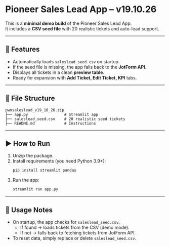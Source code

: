 # Pioneer Sales Lead App – v19.10.26

This is a **minimal demo build** of the Pioneer Sales Lead App.  
It includes a **CSV seed file** with 20 realistic tickets and auto-load support.  

---

## 🚀 Features
- Automatically loads `saleslead_seed.csv` on startup.  
- If the seed file is missing, the app falls back to the **JotForm API**.  
- Displays all tickets in a clean **preview table**.  
- Ready for expansion with **Add Ticket, Edit Ticket, KPI** tabs.  

---

## 📂 File Structure
```
pwnsaleslead_v19_10_26.zip
├── app.py                # Streamlit app
├── saleslead_seed.csv    # 20 realistic seed tickets
├── README.md             # Instructions
```

---

## ▶️ How to Run
1. Unzip the package.  
2. Install requirements (you need Python 3.9+):  
   ```bash
   pip install streamlit pandas
   ```
3. Run the app:  
   ```bash
   streamlit run app.py
   ```

---

## 📝 Usage Notes
- On startup, the app checks for `saleslead_seed.csv`.  
  - If found → loads tickets from the CSV (demo mode).  
  - If not → falls back to fetching tickets from JotForm API.  
- To reset data, simply replace or delete `saleslead_seed.csv`.  
